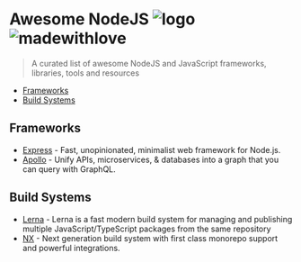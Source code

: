 # Awesome NodeJS ![logo](https://user-images.githubusercontent.com/5232705/215063384-a7837149-1cd6-4558-bd4f-ffaaf1814816.png) ![madewithlove](https://user-images.githubusercontent.com/5232705/215063840-c5e43f03-87f6-456b-ab20-32907a3dc084.png)


> A curated list of awesome NodeJS and JavaScript frameworks, libraries, tools and resources

* [Frameworks](#frameworks)
* [Build Systems](#build-systems)


## Frameworks
* [Express](http://expressjs.com) - Fast, unopinionated, minimalist web framework for Node.js.
* [Apollo](https://www.apollographql.com) - Unify APIs, microservices, & databases into a graph that you can query with GraphQL.

## Build Systems
* [Lerna](https://lerna.js.org/) - Lerna is a fast modern build system for managing and publishing multiple JavaScript/TypeScript packages from the same repository
* [NX](https://nx.dev/) - Next generation build system with first class monorepo support and powerful integrations.
